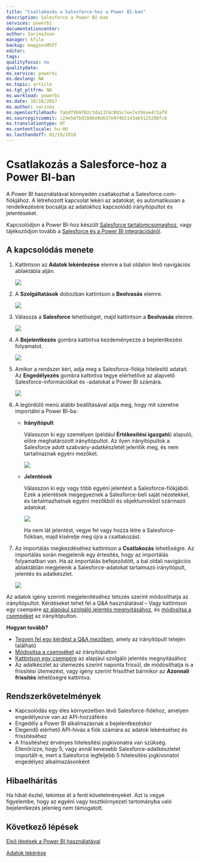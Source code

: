 ```yaml
---
title: "Csatlakozás a Salesforce-hoz a Power BI-ban"
description: Salesforce a Power BI-ban
services: powerbi
documentationcenter: 
author: SarinaJoan
manager: kfile
backup: maggiesMSFT
editor: 
tags: 
qualityfocus: no
qualitydate: 
ms.service: powerbi
ms.devlang: NA
ms.topic: article
ms.tgt_pltfrm: NA
ms.workload: powerbi
ms.date: 10/16/2017
ms.author: sarinas
ms.openlocfilehash: fabdf9b9702c3da1374c8b5c7ee7e356ae471af9
ms.sourcegitcommit: c24e5d7bd1806e0d637e974b5143ab5125298fc6
ms.translationtype: HT
ms.contentlocale: hu-HU
ms.lasthandoff: 02/19/2018
---
```

# <a name="connect-to-salesforce-with-power-bi"></a>Csatlakozás a Salesforce-hoz a Power BI-ban
A Power BI használatával könnyedén csatlakozhat a Salesforce.com-fiókjához. A létrehozott kapcsolat lekéri az adatokat, és automatikusan a rendelkezésére bocsátja az adatokhoz kapcsolódó irányítópultot és jelentéseket.

Kapcsolódjon a Power BI-hoz készült [Salesforce tartalomcsomaghoz](https://app.powerbi.com/getdata/services/salesforce), vagy tájékozódjon tovább a [Salesforce és a Power BI integrációjáról](https://powerbi.microsoft.com/integrations/salesforce).

## <a name="how-to-connect"></a>A kapcsolódás menete
1. Kattintson az **Adatok lekérdezése** elemre a bal oldalon lévő navigációs ablaktábla alján.
   
   ![](media/service-connect-to-salesforce/pbi_getdata.png) 
2. A **Szolgáltatások** dobozban kattintson a **Beolvasás** elemre.
   
   ![](media/service-connect-to-salesforce/pbi_getservices.png) 
3. Válassza a **Salesforce** lehetőséget, majd kattintson a **Beolvasás** elemre.  
   
   ![](media/service-connect-to-salesforce/salesforce.png)
4. A **Bejelentkezés** gombra kattintva kezdeményezze a bejelentkezési folyamatot.
   
    ![](media/service-connect-to-salesforce/dialog.png)
5. Amikor a rendszer kéri, adja meg a Salesforce-fiókja hitelesítő adatait. Az **Engedélyezés** gombra kattintva tegye elérhetővé az alapvető Salesforce-információkat és -adatokat a Power BI számára.
   
   ![](media/service-connect-to-salesforce/sf_authorize.png)
6. A legördülő menü alábbi beállításával adja meg, hogy mit szeretne importálni a Power BI-ba:
   
   * **Irányítópult**
     
     Válasszon ki egy személyen (például **Értékesítési igazgató**) alapuló, előre meghatározott irányítópultot. Az ilyen irányítópultok a Salesforce adott szabvány-adatkészletét jelenítik meg, és nem tartalmaznak egyéni mezőket.
     
     ![](media/service-connect-to-salesforce/pbi_salesforcechooserole.png)
   * **Jelentések**
     
     Válasszon ki egy vagy több egyéni jelentést a Salesforce-fiókjából. Ezek a jelentések megegyeznek a Salesforce-beli saját nézetekkel, és tartalmazhatnak egyéni mezőkből és objektumokból származó adatokat.
     
     ![](media/service-connect-to-salesforce/pbi_salesforcereports.png)
     
     Ha nem lát jelentést, vegye fel vagy hozza létre a Salesforce-fiókban, majd kísérelje meg újra a csatlakozást.
7. Az importálás megkezdéséhez kattintson a **Csatlakozás** lehetőségre. Az importálás során megjelenik egy értesítés, hogy az importálás folyamatban van. Ha az importálás befejeződött, a bal oldali navigációs ablaktáblán megjelenik a Salesforce-adatokat tartalmazó irányítópult, jelentés és adatkészlet.
   
   ![](media/service-connect-to-salesforce/pbi_getdatasalesforcedash.png)

Az adatok igény szerinti megjelenítéséhez tetszés szerint módosíthatja az irányítópultot. Kérdéseket tehet fel a Q&A használatával – Vagy kattintson egy csempére [az alapjául szolgáló jelentés megnyitásához](service-dashboard-tiles.md), és [módosítsa a csempéket](service-dashboard-edit-tile.md) az irányítópulton.

**Hogyan tovább?**

* [Tegyen fel egy kérdést a Q&A mezőben](power-bi-q-and-a.md), amely az irányítópult tetején található
* [Módosítsa a csempéket](service-dashboard-edit-tile.md) az irányítópulton
* [Kattintson egy csempére](service-dashboard-tiles.md) az alapjául szolgáló jelentés megnyitásához
* Az adatkészlet az ütemezés szerint naponta frissül, de módosíthatja is a frissítési ütemezést, vagy igény szerint frissíthet bármikor az **Azonnali frissítés** lehetőségre kattintva.

## <a name="system-requirements"></a>Rendszerkövetelmények
* Kapcsolódás egy éles környezetben lévő Salesforce-fiókhoz, amelyen engedélyezve van az API-hozzáférés
* Engedély a Power BI alkalmazásnak a bejelentkezéskor
* Elegendő elérhető API-hívás a fiók számára az adatok lekéréséhez és frissítéséhez
* A frissítéshez érvényes hitelesítési jogkivonatra van szükség. Ellenőrizze, hogy 5, vagy annál kevesebb Salesforce-adatkészletet importált-e, mert a Salesforce legfeljebb 5 hitelesítési jogkivonatot engedélyez alkalmazásonként

## <a name="troubleshooting"></a>Hibaelhárítás
Ha hibát észlel, tekintse át a fenti követelményeket. Azt is vegye figyelembe, hogy az egyéni vagy tesztkörnyezeti tartományba való bejelentkezés jelenleg nem támogatott.

## <a name="next-steps"></a>Következő lépések
[Első lépések a Power BI használatával](service-get-started.md)

[Adatok lekérése](service-get-data.md)

